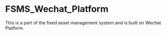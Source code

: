 # FSMS_Wechat_Platform
This is a part of the fixed asset management system and is built on Wechat Platform.
